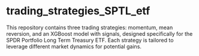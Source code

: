 # trading_strategies_SPTL_etf
This repository contains three trading strategies: momentum, mean reversion, and an XGBoost model with signals, designed specifically for the SPDR Portfolio Long Term Treasury ETF. Each strategy is tailored to leverage different market dynamics for potential gains.
